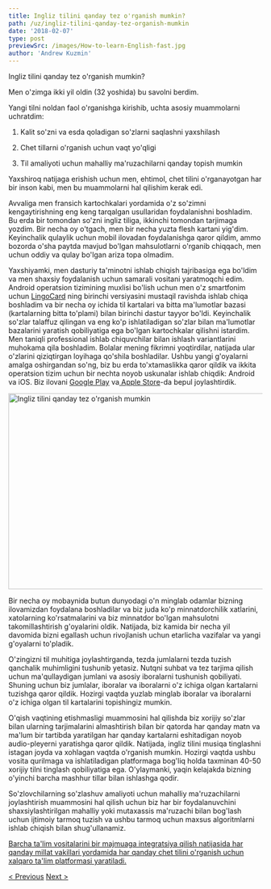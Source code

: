 ```yaml
---
title: Ingliz tilini qanday tez o'rganish mumkin?
path: /uz/ingliz-tilini-qanday-tez-organish-mumkin
date: '2018-02-07'
type: post
previewSrc: /images/How-to-learn-English-fast.jpg
author: 'Andrew Kuzmin'
---
```


Ingliz tilini qanday tez o'rganish mumkin?

Men o'zimga ikki yil oldin (32 yoshida) bu savolni berdim.

Yangi tilni noldan faol o'rganishga kirishib, uchta asosiy muammolarni uchratdim:

1. Kalit so'zni va esda qoladigan so'zlarni saqlashni yaxshilash

2. Chet tillarni o'rganish uchun vaqt yo'qligi

3. Til amaliyoti uchun mahalliy ma'ruzachilarni qanday topish mumkin

Yaxshiroq natijaga erishish uchun men, ehtimol, chet tilini o'rganayotgan har bir inson kabi, men bu muammolarni hal qilishim kerak edi.

Avvaliga men fransich kartochkalari yordamida o'z so'zimni kengaytirishning eng keng tarqalgan usullaridan foydalanishni boshladim. Bu erda bir tomondan so'zni ingliz tiliga, ikkinchi tomondan tarjimaga yozdim. Bir necha oy o'tgach, men bir necha yuzta flesh kartani yig'dim. Keyinchalik qulaylik uchun mobil ilovadan foydalanishga qaror qildim, ammo bozorda o'sha paytda mavjud bo'lgan mahsulotlarni o'rganib chiqqach, men uchun oddiy va qulay bo'lgan ariza topa olmadim.

Yaxshiyamki, men dasturiy ta'minotni ishlab chiqish tajribasiga ega bo'ldim va men shaxsiy foydalanish uchun samarali vositani yaratmoqchi edim. Android operatsion tizimining muxlisi bo'lish uchun men o'z smartfonim uchun <a href="https://lingocard.com" target="_blank" rel="noopener">LingoCard</a> ning birinchi versiyasini mustaqil ravishda ishlab chiqa boshladim va bir necha oy ichida til kartalari va bitta ma'lumotlar bazasi (kartalarning bitta to'plami) bilan birinchi dastur tayyor bo'ldi. Keyinchalik so'zlar talaffuz qilingan va eng ko'p ishlatiladigan so'zlar bilan ma'lumotlar bazalarini yaratish qobiliyatiga ega bo'lgan kartochkalar qilishni istardim. Men taniqli professional ishlab chiquvchilar bilan ishlash variantlarini muhokama qila boshladim. Bolalar mening fikrimni yoqtirdilar, natijada ular o'zlarini qiziqtirgan loyihaga qo'shila boshladilar. Ushbu yangi g'oyalarni amalga oshirgandan so'ng, biz bu erda to'xtamaslikka qaror qildik va ikkita operatsion tizim uchun bir nechta noyob uskunalar ishlab chiqdik: Android va iOS. Biz ilovani <a href="https://play.google.com/store/apps/details?id=com.lingocard.lingocard">Google Play</a> va<a href="https://itunes.apple.com/us/app/lingocard/id1217076835?mt=8"> Apple Store</a>-da bepul joylashtirdik.

<img class="aligncenter wp-image-5587" src="../images/2018/01/LigoCard-App-small.png" alt="Ingliz tilini qanday tez o'rganish mumkin" width="973" height="388" />

Bir necha oy mobaynida butun dunyodagi o'n minglab odamlar bizning ilovamizdan foydalana boshladilar va biz juda ko'p minnatdorchilik xatlarini, xatolarning ko'rsatmalarini va biz minnatdor bo'lgan mahsulotni takomillashtirish g'oyalarini oldik. Natijada, biz kamida bir necha yil davomida bizni egallash uchun rivojlanish uchun etarlicha vazifalar va yangi g'oyalarni to'pladik.

O'zingizni til muhitiga joylashtirganda, tezda jumlalarni tezda tuzish qanchalik muhimligini tushunib yetasiz. Nutqni suhbat va tez tarjima qilish uchun ma'qullaydigan jumlani va asosiy iboralarni tushunish qobiliyati. Shuning uchun biz jumlalar, iboralar va iboralarni o'z ichiga olgan kartalarni tuzishga qaror qildik. Hozirgi vaqtda yuzlab minglab iboralar va iboralarni o'z ichiga olgan til kartalarini topishingiz mumkin.

O'qish vaqtining etishmasligi muammosini hal qilishda biz xorijiy so'zlar bilan ularning tarjimalarini almashtirish bilan bir qatorda har qanday matn va ma'lum bir tartibda yaratilgan har qanday kartalarni eshitadigan noyob audio-pleyerni yaratishga qaror qildik. Natijada, ingliz tilini musiqa tinglashni istagan joyda va xohlagan vaqtda o'rganish mumkin. Hozirgi vaqtda ushbu vosita qurilmaga va ishlatiladigan platformaga bog'liq holda taxminan 40-50 xorijiy tilni tinglash qobiliyatiga ega. O'ylaymanki, yaqin kelajakda bizning o'yinchi barcha mashhur tillar bilan ishlashga qodir.

So'zlovchilarning so'zlashuv amaliyoti uchun mahalliy ma'ruzachilarni joylashtirish muammosini hal qilish uchun biz har bir foydalanuvchini shaxsiylashtirilgan mahalliy yoki mutaxassis ma'ruzachi bilan bog'lash uchun ijtimoiy tarmoq tuzish va ushbu tarmoq uchun maxsus algoritmlarni ishlab chiqish bilan shug'ullanamiz.

<a href="https://lingocard.com" target="_blank" rel="noopener">Barcha ta'lim vositalarini bir majmuaga integratsiya qilish natijasida har qanday millat vakillari yordamida har qanday chet tilini o'rganish uchun xalqaro ta'lim platformasi yaratiladi.</a>

<a href="/uz/amaliyoti-uchun-ona-tilini-qanday-topish-mumkin">< Previous</a> <a href="/uz/til-kartalari">Next ></a>
